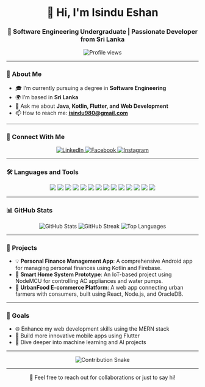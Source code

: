 <h1 align="center">👋 Hi, I'm Isindu Eshan</h1>
<h3 align="center">🚀 Software Engineering Undergraduate | Passionate Developer from Sri Lanka</h3>

<p align="center">
  <img src="https://komarev.com/ghpvc/?username=isindu980&label=Profile%20views&color=0e75b6&style=flat" alt="Profile views" />
</p>

---

### 🌱 About Me
- 🎓 I’m currently pursuing a degree in **Software Engineering**
- 🌍 I’m based in **Sri Lanka**
- 💬 Ask me about **Java, Kotlin, Flutter, and Web Development**
- 📫 How to reach me: **isindu980@gmail.com**

---

### 📱 Connect With Me
<p align="center">
  <a href="https://linkedin.com/in/isindu-eshan-a02b01323" target="_blank">
    <img src="https://img.shields.io/badge/LinkedIn-0077B5?style=for-the-badge&logo=linkedin&logoColor=white" alt="LinkedIn" />
  </a>
  <a href="https://web.facebook.com/isindu.eshan.5" target="_blank">
    <img src="https://img.shields.io/badge/Facebook-1877F2?style=for-the-badge&logo=facebook&logoColor=white" alt="Facebook" />
  </a>
  <a href="https://www.instagram.com/_._isindu_._" target="_blank">
    <img src="https://img.shields.io/badge/Instagram-E4405F?style=for-the-badge&logo=instagram&logoColor=white" alt="Instagram" />
  </a>
</p>

---

### 🛠️ Languages and Tools
<p align="center">
  <img src="https://img.shields.io/badge/Java-ED8B00?style=for-the-badge&logo=java&logoColor=white" />
  <img src="https://img.shields.io/badge/Kotlin-0095D5?style=for-the-badge&logo=kotlin&logoColor=white" />
  <img src="https://img.shields.io/badge/Flutter-02569B?style=for-the-badge&logo=flutter&logoColor=white" />
  <img src="https://img.shields.io/badge/Dart-0175C2?style=for-the-badge&logo=dart&logoColor=white" />
  <img src="https://img.shields.io/badge/Node.js-339933?style=for-the-badge&logo=node.js&logoColor=white" />
  <img src="https://img.shields.io/badge/React-61DAFB?style=for-the-badge&logo=react&logoColor=white" />
  <img src="https://img.shields.io/badge/Firebase-FFCA28?style=for-the-badge&logo=firebase&logoColor=white" />
  <img src="https://img.shields.io/badge/SQL-4479A1?style=for-the-badge&logo=mysql&logoColor=white" />
  <img src="https://img.shields.io/badge/Python-3776AB?style=for-the-badge&logo=python&logoColor=white" />
  <img src="https://img.shields.io/badge/C%20Programming-A8B9CC?style=for-the-badge&logo=c&logoColor=white" />
  <img src="https://img.shields.io/badge/C%2B%2B-00599C?style=for-the-badge&logo=cplusplus&logoColor=white" />
  <img src="https://img.shields.io/badge/HTML5-E34F26?style=for-the-badge&logo=html5&logoColor=white" />
  <img src="https://img.shields.io/badge/CSS3-1572B6?style=for-the-badge&logo=css3&logoColor=white" />
  <img src="https://img.shields.io/badge/JavaScript-F7DF1E?style=for-the-badge&logo=javascript&logoColor=black" />
</p>

---

### 📊 GitHub Stats
<p align="center">
  <img src="https://github-readme-stats.vercel.app/api?username=isindu980&show_icons=true&theme=radical" alt="GitHub Stats" />
  <img src="https://github-readme-streak-stats.herokuapp.com/?user=isindu980&theme=radical" alt="GitHub Streak" />
  <img src="https://github-readme-stats.vercel.app/api/top-langs/?username=isindu980&layout=compact&theme=radical" alt="Top Languages" />
</p>

---

### 🌟 Projects
- 💡 **Personal Finance Management App**: A comprehensive Android app for managing personal finances using Kotlin and Firebase.
- 📱 **Smart Home System Prototype**: An IoT-based project using NodeMCU for controlling AC appliances and water pumps.
- 🛒 **UrbanFood E-commerce Platform**: A web app connecting urban farmers with consumers, built using React, Node.js, and OracleDB.

---

### 🎯 Goals
- 🌐 Enhance my web development skills using the MERN stack
- 📱 Build more innovative mobile apps using Flutter
- 🤖 Dive deeper into machine learning and AI projects

---

<p align="center">
  <img src="https://raw.githubusercontent.com/isindu980/isindu980/output/github-contribution-grid-snake.svg" alt="Contribution Snake" />
</p>

---

<p align="center">
  💬 Feel free to reach out for collaborations or just to say hi!
</p>
